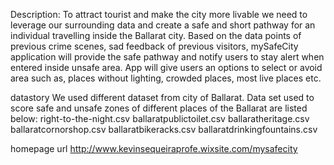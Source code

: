Description: 
To attract tourist and make the city more livable we need to leverage our surrounding data and create a safe and short pathway for an individual travelling inside the Ballarat city. Based on the data points of previous crime scenes, sad feedback of previous visitors, mySafeCity application will provide the safe pathway and notify users to stay alert when entered inside unsafe area. App will give users an options to select or avoid area such as, places without lighting, crowded places, most live places etc.

datastory
We used different dataset from city of Ballarat. Data set used to score safe and unsafe zones of different places of the Ballarat are listed below:
right-to-the-night.csv
ballaratpublictoilet.csv
ballaratheritage.csv
ballaratcornorshop.csv
ballaratbikeracks.csv
ballaratdrinkingfountains.csv

homepage url
http://www.kevinsequeiraprofe.wixsite.com/mysafecity
